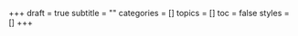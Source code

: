 +++
draft = true
subtitle = ""
categories = []
topics = []
toc = false
styles = []
+++

<!--more-->

